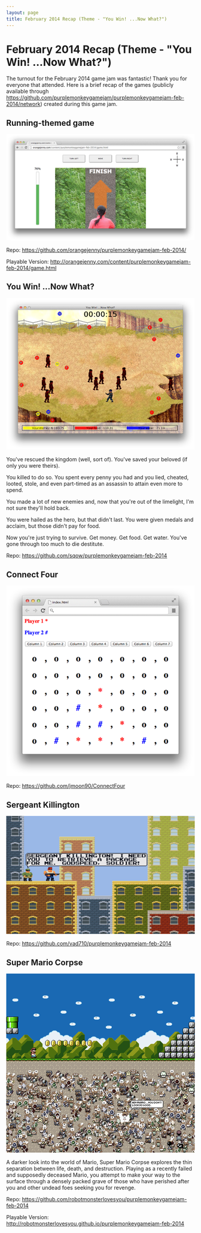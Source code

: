 ```yaml
---
layout: page
title: February 2014 Recap (Theme - "You Win! ...Now What?")
---
```


# February 2014 Recap (Theme - "You Win! ...Now What?")

The turnout for the February 2014 game jam was fantastic! Thank you for everyone that attended. Here is a brief recap of the games (publicly available through <https://github.com/purplemonkeygamejam/purplemonkeygamejam-feb-2014/network>) created during this game jam.

## Running-themed game

![](/images/posts/february-2014-recap/running-themed-game.png)

Repo: <https://github.com/orangejenny/purplemonkeygamejam-feb-2014/>

Playable Version: <http://orangejenny.com/content/purplemonkeygamejam-feb-2014/game.html>

## You Win! ...Now What?

![](/images/posts/february-2014-recap/sqow_you_win_now_what.png)

You've rescued the kingdom (well, sort of). You've saved your beloved (if only you were theirs).

You killed to do so. You spent every penny you had and you lied, cheated, looted, stole, and even part-timed as an assassin to attain even more to spend.

You made a lot of new enemies and, now that you're out of the limelight, I'm not sure they'll hold back.

You were hailed as the hero, but that didn't last.
You were given medals and acclaim, but those didn't pay for food.

Now you're just trying to survive.
Get money. Get food. Get water.
You've gone through too much to die destitute.

Repo: <https://github.com/sqow/purplemonkeygamejam-feb-2014>

## Connect Four

![](/images/posts/february-2014-recap/connect-four.png)

Repo: <https://github.com/jmoon90/ConnectFour>

## Sergeant Killington

![](/images/posts/february-2014-recap/sergeant-killington.png)

Repo: <https://github.com/vad710/purplemonkeygamejam-feb-2014>

## Super Mario Corpse

![](/images/posts/february-2014-recap/super_mario_corpse.png)

A darker look into the world of Mario, Super Mario Corpse explores the thin separation between life, death, and destruction. Playing as a recently failed and supposedly deceased Mario, you attempt to make your way to the surface through a densely packed grave of those who have perished after you and other undead foes seeking you for revenge.

Repo: <https://github.com/robotmonsterlovesyou/purplemonkeygamejam-feb-2014>

Playable Version: <http://robotmonsterlovesyou.github.io/purplemonkeygamejam-feb-2014>
